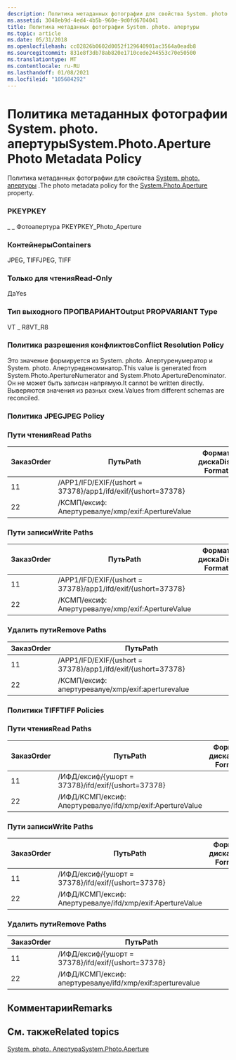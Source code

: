```yaml
---
description: Политика метаданных фотографии для свойства System. photo. апертуры.
ms.assetid: 3048eb9d-4ed4-4b5b-960e-9d0fd6704041
title: Политика метаданных фотографии System. photo. апертуры
ms.topic: article
ms.date: 05/31/2018
ms.openlocfilehash: cc02826b0602d0052f129640901ac3564a0eadb8
ms.sourcegitcommit: 831e8f3db78ab820e1710cede244553c70e50500
ms.translationtype: MT
ms.contentlocale: ru-RU
ms.lasthandoff: 01/08/2021
ms.locfileid: "105684292"
---
```

# <a name="systemphotoaperture-photo-metadata-policy"></a><span data-ttu-id="56d7d-103">Политика метаданных фотографии System. photo. апертуры</span><span class="sxs-lookup"><span data-stu-id="56d7d-103">System.Photo.Aperture Photo Metadata Policy</span></span>

<span data-ttu-id="56d7d-104">Политика метаданных фотографии для свойства [System. photo. апертуры](../properties/props-system-photo-aperture.md) .</span><span class="sxs-lookup"><span data-stu-id="56d7d-104">The photo metadata policy for the [System.Photo.Aperture](../properties/props-system-photo-aperture.md) property.</span></span>

### <a name="pkey"></a><span data-ttu-id="56d7d-105">PKEY</span><span class="sxs-lookup"><span data-stu-id="56d7d-105">PKEY</span></span>

<span data-ttu-id="56d7d-106">\_ \_ Фотоапертура PKEY</span><span class="sxs-lookup"><span data-stu-id="56d7d-106">PKEY\_Photo\_Aperture</span></span>

### <a name="containers"></a><span data-ttu-id="56d7d-107">Контейнеры</span><span class="sxs-lookup"><span data-stu-id="56d7d-107">Containers</span></span>

<span data-ttu-id="56d7d-108">JPEG, TIFF</span><span class="sxs-lookup"><span data-stu-id="56d7d-108">JPEG, TIFF</span></span>

### <a name="read-only"></a><span data-ttu-id="56d7d-109">Только для чтения</span><span class="sxs-lookup"><span data-stu-id="56d7d-109">Read-Only</span></span>

<span data-ttu-id="56d7d-110">Да</span><span class="sxs-lookup"><span data-stu-id="56d7d-110">Yes</span></span>

### <a name="output-propvariant-type"></a><span data-ttu-id="56d7d-111">Тип выходного ПРОПВАРИАНТ</span><span class="sxs-lookup"><span data-stu-id="56d7d-111">Output PROPVARIANT Type</span></span>

<span data-ttu-id="56d7d-112">VT \_ R8</span><span class="sxs-lookup"><span data-stu-id="56d7d-112">VT\_R8</span></span>

### <a name="conflict-resolution-policy"></a><span data-ttu-id="56d7d-113">Политика разрешения конфликтов</span><span class="sxs-lookup"><span data-stu-id="56d7d-113">Conflict Resolution Policy</span></span>

<span data-ttu-id="56d7d-114">Это значение формируется из System. photo. Апертуренумератор и System. photo. Апертуреденоминатор.</span><span class="sxs-lookup"><span data-stu-id="56d7d-114">This value is generated from System.Photo.ApertureNumerator and System.Photo.ApertureDenominator.</span></span> <span data-ttu-id="56d7d-115">Он не может быть записан напрямую.</span><span class="sxs-lookup"><span data-stu-id="56d7d-115">It cannot be written directly.</span></span> <span data-ttu-id="56d7d-116">Выверяются значения из разных схем.</span><span class="sxs-lookup"><span data-stu-id="56d7d-116">Values from different schemas are reconciled.</span></span>

### <a name="jpeg-policy"></a><span data-ttu-id="56d7d-117">Политика JPEG</span><span class="sxs-lookup"><span data-stu-id="56d7d-117">JPEG Policy</span></span>

### <a name="read-paths"></a><span data-ttu-id="56d7d-118">Пути чтения</span><span class="sxs-lookup"><span data-stu-id="56d7d-118">Read Paths</span></span>



| <span data-ttu-id="56d7d-119">Заказ</span><span class="sxs-lookup"><span data-stu-id="56d7d-119">Order</span></span> | <span data-ttu-id="56d7d-120">Путь</span><span class="sxs-lookup"><span data-stu-id="56d7d-120">Path</span></span>                          | <span data-ttu-id="56d7d-121">Формат диска</span><span class="sxs-lookup"><span data-stu-id="56d7d-121">Disk Format</span></span> |
|-------|-------------------------------|-------------|
| <span data-ttu-id="56d7d-122">1</span><span class="sxs-lookup"><span data-stu-id="56d7d-122">1</span></span>     | <span data-ttu-id="56d7d-123">/APP1/IFD/EXIF/{ushort = 37378}</span><span class="sxs-lookup"><span data-stu-id="56d7d-123">/app1/ifd/exif/{ushort=37378}</span></span> |             |
| <span data-ttu-id="56d7d-124">2</span><span class="sxs-lookup"><span data-stu-id="56d7d-124">2</span></span>     | <span data-ttu-id="56d7d-125">/КСМП/ексиф: Апертуревалуе</span><span class="sxs-lookup"><span data-stu-id="56d7d-125">/xmp/exif:ApertureValue</span></span>       |             |



 

### <a name="write-paths"></a><span data-ttu-id="56d7d-126">Пути записи</span><span class="sxs-lookup"><span data-stu-id="56d7d-126">Write Paths</span></span>



| <span data-ttu-id="56d7d-127">Заказ</span><span class="sxs-lookup"><span data-stu-id="56d7d-127">Order</span></span> | <span data-ttu-id="56d7d-128">Путь</span><span class="sxs-lookup"><span data-stu-id="56d7d-128">Path</span></span>                          | <span data-ttu-id="56d7d-129">Формат диска</span><span class="sxs-lookup"><span data-stu-id="56d7d-129">Disk Format</span></span> |
|-------|-------------------------------|-------------|
| <span data-ttu-id="56d7d-130">1</span><span class="sxs-lookup"><span data-stu-id="56d7d-130">1</span></span>     | <span data-ttu-id="56d7d-131">/APP1/IFD/EXIF/{ushort = 37378}</span><span class="sxs-lookup"><span data-stu-id="56d7d-131">/app1/ifd/exif/{ushort=37378}</span></span> |             |
| <span data-ttu-id="56d7d-132">2</span><span class="sxs-lookup"><span data-stu-id="56d7d-132">2</span></span>     | <span data-ttu-id="56d7d-133">/КСМП/ексиф: Апертуревалуе</span><span class="sxs-lookup"><span data-stu-id="56d7d-133">/xmp/exif:ApertureValue</span></span>       |             |



 

### <a name="remove-paths"></a><span data-ttu-id="56d7d-134">Удалить пути</span><span class="sxs-lookup"><span data-stu-id="56d7d-134">Remove Paths</span></span>



| <span data-ttu-id="56d7d-135">Заказ</span><span class="sxs-lookup"><span data-stu-id="56d7d-135">Order</span></span> | <span data-ttu-id="56d7d-136">Путь</span><span class="sxs-lookup"><span data-stu-id="56d7d-136">Path</span></span>                          |
|-------|-------------------------------|
| <span data-ttu-id="56d7d-137">1</span><span class="sxs-lookup"><span data-stu-id="56d7d-137">1</span></span>     | <span data-ttu-id="56d7d-138">/APP1/IFD/EXIF/{ushort = 37378}</span><span class="sxs-lookup"><span data-stu-id="56d7d-138">/app1/ifd/exif/{ushort=37378}</span></span> |
| <span data-ttu-id="56d7d-139">2</span><span class="sxs-lookup"><span data-stu-id="56d7d-139">2</span></span>     | <span data-ttu-id="56d7d-140">/КСМП/ексиф: апертуревалуе</span><span class="sxs-lookup"><span data-stu-id="56d7d-140">/xmp/exif:aperturevalue</span></span>       |



 

### <a name="tiff-policies"></a><span data-ttu-id="56d7d-141">Политики TIFF</span><span class="sxs-lookup"><span data-stu-id="56d7d-141">TIFF Policies</span></span>

### <a name="read-paths"></a><span data-ttu-id="56d7d-142">Пути чтения</span><span class="sxs-lookup"><span data-stu-id="56d7d-142">Read Paths</span></span>



| <span data-ttu-id="56d7d-143">Заказ</span><span class="sxs-lookup"><span data-stu-id="56d7d-143">Order</span></span> | <span data-ttu-id="56d7d-144">Путь</span><span class="sxs-lookup"><span data-stu-id="56d7d-144">Path</span></span>                        | <span data-ttu-id="56d7d-145">Формат диска</span><span class="sxs-lookup"><span data-stu-id="56d7d-145">Disk Format</span></span> |
|-------|-----------------------------|-------------|
| <span data-ttu-id="56d7d-146">1</span><span class="sxs-lookup"><span data-stu-id="56d7d-146">1</span></span>     | <span data-ttu-id="56d7d-147">/ИФД/ексиф/{ушорт = 37378}</span><span class="sxs-lookup"><span data-stu-id="56d7d-147">/ifd/exif/{ushort=37378}</span></span>    |             |
| <span data-ttu-id="56d7d-148">2</span><span class="sxs-lookup"><span data-stu-id="56d7d-148">2</span></span>     | <span data-ttu-id="56d7d-149">/ИФД/КСМП/ексиф: Апертуревалуе</span><span class="sxs-lookup"><span data-stu-id="56d7d-149">/ifd/xmp/exif:ApertureValue</span></span> |             |



 

### <a name="write-paths"></a><span data-ttu-id="56d7d-150">Пути записи</span><span class="sxs-lookup"><span data-stu-id="56d7d-150">Write Paths</span></span>



| <span data-ttu-id="56d7d-151">Заказ</span><span class="sxs-lookup"><span data-stu-id="56d7d-151">Order</span></span> | <span data-ttu-id="56d7d-152">Путь</span><span class="sxs-lookup"><span data-stu-id="56d7d-152">Path</span></span>                        | <span data-ttu-id="56d7d-153">Формат диска</span><span class="sxs-lookup"><span data-stu-id="56d7d-153">Disk Format</span></span> |
|-------|-----------------------------|-------------|
| <span data-ttu-id="56d7d-154">1</span><span class="sxs-lookup"><span data-stu-id="56d7d-154">1</span></span>     | <span data-ttu-id="56d7d-155">/ИФД/ексиф/{ушорт = 37378}</span><span class="sxs-lookup"><span data-stu-id="56d7d-155">/ifd/exif/{ushort=37378}</span></span>    |             |
| <span data-ttu-id="56d7d-156">2</span><span class="sxs-lookup"><span data-stu-id="56d7d-156">2</span></span>     | <span data-ttu-id="56d7d-157">/ИФД/КСМП/ексиф: Апертуревалуе</span><span class="sxs-lookup"><span data-stu-id="56d7d-157">/ifd/xmp/exif:ApertureValue</span></span> |             |



 

### <a name="remove-paths"></a><span data-ttu-id="56d7d-158">Удалить пути</span><span class="sxs-lookup"><span data-stu-id="56d7d-158">Remove Paths</span></span>



| <span data-ttu-id="56d7d-159">Заказ</span><span class="sxs-lookup"><span data-stu-id="56d7d-159">Order</span></span> | <span data-ttu-id="56d7d-160">Путь</span><span class="sxs-lookup"><span data-stu-id="56d7d-160">Path</span></span>                        |
|-------|-----------------------------|
| <span data-ttu-id="56d7d-161">1</span><span class="sxs-lookup"><span data-stu-id="56d7d-161">1</span></span>     | <span data-ttu-id="56d7d-162">/ИФД/ексиф/{ушорт = 37378}</span><span class="sxs-lookup"><span data-stu-id="56d7d-162">/ifd/exif/{ushort=37378}</span></span>    |
| <span data-ttu-id="56d7d-163">2</span><span class="sxs-lookup"><span data-stu-id="56d7d-163">2</span></span>     | <span data-ttu-id="56d7d-164">/ИФД/КСМП/ексиф: апертуревалуе</span><span class="sxs-lookup"><span data-stu-id="56d7d-164">/ifd/xmp/exif:aperturevalue</span></span> |



 

## <a name="remarks"></a><span data-ttu-id="56d7d-165">Комментарии</span><span class="sxs-lookup"><span data-stu-id="56d7d-165">Remarks</span></span>

## <a name="related-topics"></a><span data-ttu-id="56d7d-166">См. также</span><span class="sxs-lookup"><span data-stu-id="56d7d-166">Related topics</span></span>

<dl> <dt>

[<span data-ttu-id="56d7d-167">System. photo. Апертура</span><span class="sxs-lookup"><span data-stu-id="56d7d-167">System.Photo.Aperture</span></span>](../properties/props-system-photo-aperture.md)
</dt> </dl>

 

 
